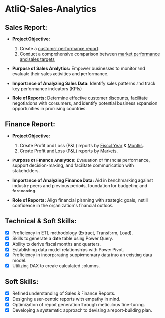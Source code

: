 # AtliQ-Sales-Analytics

## Sales Report:

- **Project Objective:**
    1. Create a [customer performance report](https://github.com/propilecoder/AtliQ-Hardware_Sales-Analytics-/blob/main/Customer%20Preformance%20report.pdf).
    2. Conduct a comprehensive comparison between [market performance and sales targets](https://github.com/propilecoder/AtliQ-Hardware_Sales-Analytics-/blob/main/Market%20Performance%20Vs%20Target.pdf).

- **Purpose of Sales Analytics:** Empower businesses to monitor and evaluate their sales activities and performance.

- **Importance of Analyzing Sales Data:** Identify sales patterns and track key performance indicators (KPIs).

- **Role of Reports:** Determine effective customer discounts, facilitate negotiations with consumers, and identify potential business expansion opportunities in promising countries.

## Finance Report:

- **Project Objective:**
    1. Create Profit and Loss (P&L) reports by [Fiscal Year](https://github.com/propilecoder/AtliQ-Hardware_Sales-Analytics-/blob/main/Fiscal%20P%26L.pdf) & [Months](https://github.com/propilecoder/AtliQ-Hardware_Sales-Analytics-/blob/main/P%26L%20Fiscal%20(month).pdf).
    2. Create Profit and Loss (P&L) reports by [Markets](https://github.com/propilecoder/AtliQ-Hardware_Sales-Analytics-/blob/main/P%26L%20Year%20(market).pdf).

- **Purpose of Finance Analytics:** Evaluation of financial performance, support decision-making, and facilitate communication with stakeholders.

- **Importance of Analyzing Finance Data:** Aid in benchmarking against industry peers and previous periods, foundation for budgeting and forecasting.

- **Role of Reports:** Align financial planning with strategic goals, instill confidence in the organization's financial outlook.

## Technical & Soft Skills:
- [x] Proficiency in ETL methodology (Extract, Transform, Load).
- [x] Skills to generate a date table using Power Query.
- [x] Ability to derive fiscal months and quarters.
- [x] Establishing data model relationships with Power Pivot.
- [x] Proficiency in incorporating supplementary data into an existing data model.
- [x] Utilizing DAX to create calculated columns.

## Soft Skills:
- [x] Refined understanding of Sales & Finance Reports.
- [x] Designing user-centric reports with empathy in mind.
- [x] Optimization of report generation through meticulous fine-tuning.
- [x] Developing a systematic approach to devising a report-building plan.
